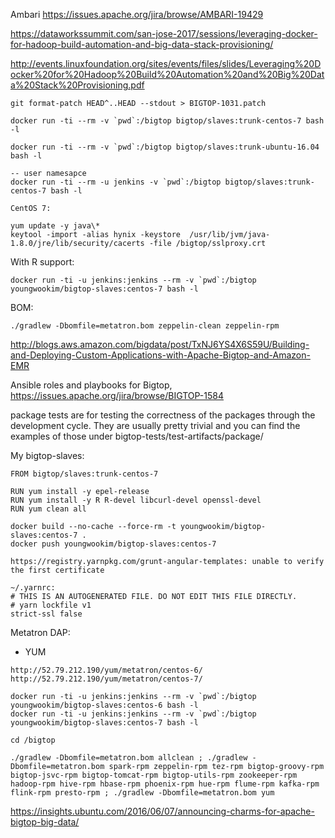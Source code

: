 Ambari https://issues.apache.org/jira/browse/AMBARI-19429

https://dataworkssummit.com/san-jose-2017/sessions/leveraging-docker-for-hadoop-build-automation-and-big-data-stack-provisioning/

http://events.linuxfoundation.org/sites/events/files/slides/Leveraging%20Docker%20for%20Hadoop%20Build%20Automation%20and%20Big%20Data%20Stack%20Provisioning.pdf

```
git format-patch HEAD^..HEAD --stdout > BIGTOP-1031.patch
```

```
docker run -ti --rm -v `pwd`:/bigtop bigtop/slaves:trunk-centos-7 bash -l

docker run -ti --rm -v `pwd`:/bigtop bigtop/slaves:trunk-ubuntu-16.04 bash -l

-- user namesapce
docker run -ti --rm -u jenkins -v `pwd`:/bigtop bigtop/slaves:trunk-centos-7 bash -l

CentOS 7:

yum update -y java\*
keytool -import -alias hynix -keystore  /usr/lib/jvm/java-1.8.0/jre/lib/security/cacerts -file /bigtop/sslproxy.crt

```

With R support:
```
docker run -ti -u jenkins:jenkins --rm -v `pwd`:/bigtop youngwookim/bigtop-slaves:centos-7 bash -l
```

BOM:
```
./gradlew -Dbomfile=metatron.bom zeppelin-clean zeppelin-rpm

```

http://blogs.aws.amazon.com/bigdata/post/TxNJ6YS4X6S59U/Building-and-Deploying-Custom-Applications-with-Apache-Bigtop-and-Amazon-EMR


Ansible roles and playbooks for Bigtop, https://issues.apache.org/jira/browse/BIGTOP-1584

package tests are for testing the correctness of the packages through the development cycle. They are usually pretty trivial and you can find the examples of those under bigtop-tests/test-artifacts/package/

My bigtop-slaves:
```
FROM bigtop/slaves:trunk-centos-7

RUN yum install -y epel-release
RUN yum install -y R R-devel libcurl-devel openssl-devel
RUN yum clean all

docker build --no-cache --force-rm -t youngwookim/bigtop-slaves:centos-7 .
docker push youngwookim/bigtop-slaves:centos-7

```

```
https://registry.yarnpkg.com/grunt-angular-templates: unable to verify the first certificate

~/.yarnrc:
# THIS IS AN AUTOGENERATED FILE. DO NOT EDIT THIS FILE DIRECTLY.
# yarn lockfile v1
strict-ssl false
```

Metatron DAP:
- YUM
```
http://52.79.212.190/yum/metatron/centos-6/
http://52.79.212.190/yum/metatron/centos-7/
```
```
docker run -ti -u jenkins:jenkins --rm -v `pwd`:/bigtop youngwookim/bigtop-slaves:centos-6 bash -l
docker run -ti -u jenkins:jenkins --rm -v `pwd`:/bigtop youngwookim/bigtop-slaves:centos-7 bash -l

cd /bigtop

./gradlew -Dbomfile=metatron.bom allclean ; ./gradlew -Dbomfile=metatron.bom spark-rpm zeppelin-rpm tez-rpm bigtop-groovy-rpm bigtop-jsvc-rpm bigtop-tomcat-rpm bigtop-utils-rpm zookeeper-rpm hadoop-rpm hive-rpm hbase-rpm phoenix-rpm hue-rpm flume-rpm kafka-rpm flink-rpm presto-rpm ; ./gradlew -Dbomfile=metatron.bom yum
```


https://insights.ubuntu.com/2016/06/07/announcing-charms-for-apache-bigtop-big-data/
